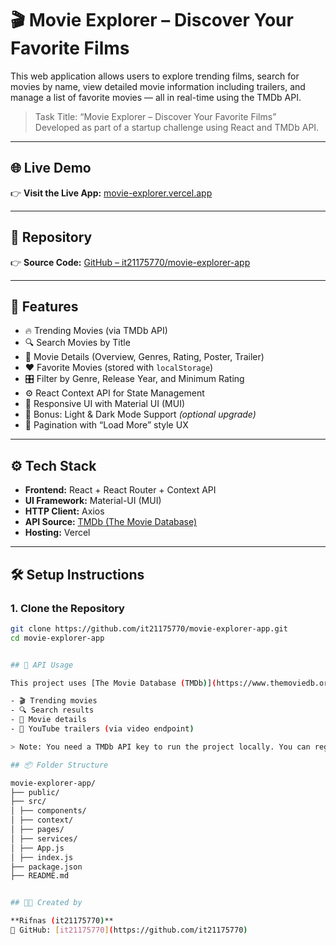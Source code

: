 # 🎬 Movie Explorer – Discover Your Favorite Films

This web application allows users to explore trending films, search for movies by name, view detailed movie information including trailers, and manage a list of favorite movies — all in real-time using the TMDb API.

> Task Title: “Movie Explorer – Discover Your Favorite Films”  
> Developed as part of a startup challenge using React and TMDb API.

---

## 🌐 Live Demo

👉 **Visit the Live App:** [movie-explorer.vercel.app](https://movie-explorer.vercel.app)

---

## 📁 Repository

👉 **Source Code:** [GitHub – it21175770/movie-explorer-app](https://github.com/it21175770/movie-explorer-app)

---

## 🚀 Features

- 🔥 Trending Movies (via TMDb API)
- 🔍 Search Movies by Title
- 🎥 Movie Details (Overview, Genres, Rating, Poster, Trailer)
- ❤️ Favorite Movies (stored with `localStorage`)
- 🎛️ Filter by Genre, Release Year, and Minimum Rating
- ⚙️ React Context API for State Management
- 📱 Responsive UI with Material UI (MUI)
- 🌙 Bonus: Light & Dark Mode Support *(optional upgrade)*
- 🧭 Pagination with “Load More” style UX

---

## ⚙️ Tech Stack

- **Frontend:** React + React Router + Context API
- **UI Framework:** Material-UI (MUI)
- **HTTP Client:** Axios
- **API Source:** [TMDb (The Movie Database)](https://developers.themoviedb.org/3)
- **Hosting:** Vercel

---

## 🛠️ Setup Instructions

### 1. Clone the Repository
```bash
git clone https://github.com/it21175770/movie-explorer-app.git
cd movie-explorer-app


## 📡 API Usage

This project uses [The Movie Database (TMDb)](https://www.themoviedb.org/) API to fetch:

- 🎬 Trending movies
- 🔍 Search results
- 📄 Movie details
- 🎥 YouTube trailers (via video endpoint)

> Note: You need a TMDb API key to run the project locally. You can register for free at [https://www.themoviedb.org/](https://www.themoviedb.org/).

## 📦 Folder Structure

movie-explorer-app/
├── public/
├── src/
│ ├── components/
│ ├── context/
│ ├── pages/
│ ├── services/
│ ├── App.js
│ ├── index.js
├── package.json
├── README.md


## 👨‍💻 Created by

**Rifnas (it21175770)**  
📧 GitHub: [it21175770](https://github.com/it21175770)
